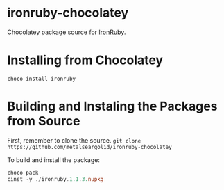 ironruby-chocolatey
===================

Chocolatey package source for [IronRuby](http://ironruby.net/).

# Installing from Chocolatey
`choco install ironruby`

# Building and Instaling the Packages from Source

First, remember to clone the source.
`git clone https://github.com/metalseargolid/ironruby-chocolatey`

To build and install the package:
```powershell
choco pack
cinst -y ./ironruby.1.1.3.nupkg
```

